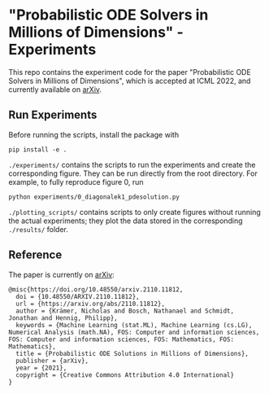 # "Probabilistic ODE Solvers in Millions of Dimensions" - Experiments

This repo contains the experiment code for the paper "Probabilistic ODE Solvers in Millions of Dimensions", which is accepted at ICML 2022, and currently available on [arXiv](https://arxiv.org/abs/2110.11812).

## Run Experiments
Before running the scripts, install the package with
```
pip install -e .
```

`./experiments/` contains the scripts to run the experiments and create the corresponding figure.
They can be run directly from the root directory.
For example, to fully reproduce figure 0, run
```
python experiments/0_diagonalek1_pdesolution.py
```

`./plotting_scripts/` contains scripts to only create figures without running the actual experiments; they plot the data stored in the corresponding `./results/` folder.


## Reference
The paper is currently on [arXiv](https://arxiv.org/abs/2110.11812):
```
@misc{https://doi.org/10.48550/arxiv.2110.11812,
  doi = {10.48550/ARXIV.2110.11812},
  url = {https://arxiv.org/abs/2110.11812},
  author = {Krämer, Nicholas and Bosch, Nathanael and Schmidt, Jonathan and Hennig, Philipp},
  keywords = {Machine Learning (stat.ML), Machine Learning (cs.LG), Numerical Analysis (math.NA), FOS: Computer and information sciences, FOS: Computer and information sciences, FOS: Mathematics, FOS: Mathematics},
  title = {Probabilistic ODE Solutions in Millions of Dimensions},
  publisher = {arXiv},
  year = {2021},
  copyright = {Creative Commons Attribution 4.0 International}
}
```
